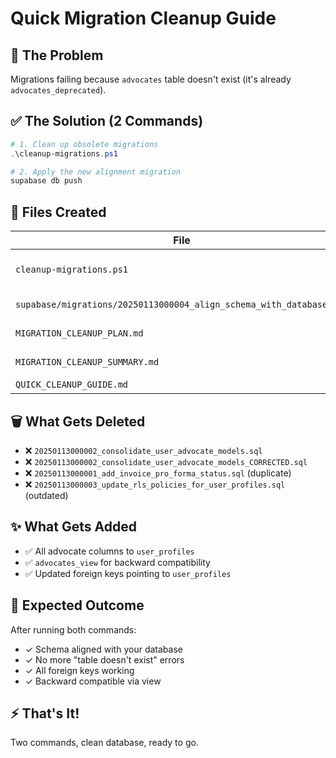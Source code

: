 # Quick Migration Cleanup Guide

## 🚨 The Problem
Migrations failing because `advocates` table doesn't exist (it's already `advocates_deprecated`).

## ✅ The Solution (2 Commands)

```powershell
# 1. Clean up obsolete migrations
.\cleanup-migrations.ps1

# 2. Apply the new alignment migration
supabase db push
```

## 📁 Files Created

| File | Purpose |
|------|---------|
| `cleanup-migrations.ps1` | Deletes obsolete migration files |
| `supabase/migrations/20250113000004_align_schema_with_database.sql` | New clean migration |
| `MIGRATION_CLEANUP_PLAN.md` | Detailed explanation |
| `MIGRATION_CLEANUP_SUMMARY.md` | Complete documentation |
| `QUICK_CLEANUP_GUIDE.md` | This file |

## 🗑️ What Gets Deleted

- ❌ `20250113000002_consolidate_user_advocate_models.sql`
- ❌ `20250113000002_consolidate_user_advocate_models_CORRECTED.sql`
- ❌ `20250113000001_add_invoice_pro_forma_status.sql` (duplicate)
- ❌ `20250113000003_update_rls_policies_for_user_profiles.sql` (outdated)

## ✨ What Gets Added

- ✅ All advocate columns to `user_profiles`
- ✅ `advocates_view` for backward compatibility
- ✅ Updated foreign keys pointing to `user_profiles`

## 🎯 Expected Outcome

After running both commands:
- ✓ Schema aligned with your database
- ✓ No more "table doesn't exist" errors
- ✓ All foreign keys working
- ✓ Backward compatible via view

## ⚡ That's It!

Two commands, clean database, ready to go.
